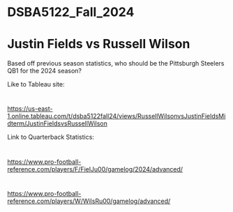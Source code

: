 # DSBA5122_Fall_2024

# Justin Fields vs Russell Wilson
Based off previous season statistics, who should be the Pittsburgh Steelers QB1 for the 2024 season?

Like to Tableau site:
#
https://us-east-1.online.tableau.com/t/dsba5122fall24/views/RussellWilsonvsJustinFieldsMidterm/JustinFieldsvsRussellWilson

Link to Quarterback Statistics:
#
https://www.pro-football-reference.com/players/F/FielJu00/gamelog/2024/advanced/ 
#
https://www.pro-football-reference.com/players/W/WilsRu00/gamelog/advanced/

